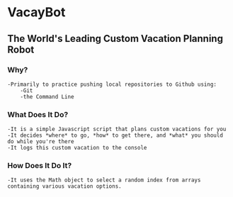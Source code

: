 # VacayBot
## The World's Leading Custom Vacation Planning Robot
### Why?
    -Primarily to practice pushing local repositories to Github using: 
        -Git
        -the Command Line
### What Does It Do?
    -It is a simple Javascript script that plans custom vacations for you 
    -It decides *where* to go, *how* to get there, and *what* you should do while you're there
    -It logs this custom vacation to the console
### How Does It Do It?
    -It uses the Math object to select a random index from arrays containing various vacation options.
